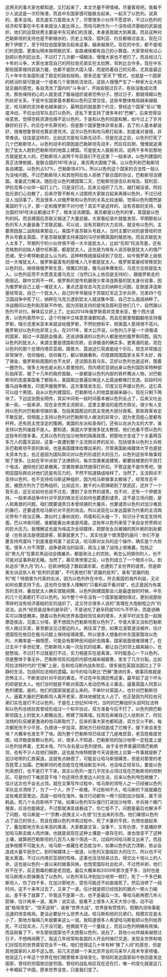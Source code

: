 这两天的事大家也都知道，又打起来了，本文尽量不带情绪，尽量客观吧。我看不少人说这是一次珍珠港，而且中东国家很可能联合起来，一起灭了以色列。说真的，基本没戏。首先是实力差距太大了，尽管很多小伙伴不愿意听，不过以色列的经济和军事在中东本来就没人能比得上。而哈马斯作为一个没有经济基础的武装组织，他们的运营经费主要是中东兄弟们的支援，本身差距就大到离谱。而且这种对巴勒斯坦的支持也是不断缩水的，历史上埃及、叙利亚、约旦都做过金主，现在只剩下伊朗了。至于阿拉伯国家联合起来这事，越来越渺茫。现在的中东，都不是咱们的民国，更类似明末南明抵抗军，各路诸侯都有自己的小算盘。大家曾经有过心劲把以色列赶出去，不过打了几次都一塌糊涂，慢慢大家也不想打了。而且经过几十年的斗争，大家也发现自己的阿拉伯兄弟实在太拉胯，背刺比合作多。现在中东那些国家维持武装力量，也都不是防大国入侵，而是防着自己的兄弟。尤其是最近几十年中东各国形成了稳定的政权结构，很多还是“家天下”模式，也就是一个国家的统治阶层可能是一个或者几个家族轮流坐庄。这些人慢慢产生了一种家大业大投鼠忌器的感觉，各自清洗了国内的“斗争派”，开始安稳过日子。有些没能成功清洗，那些保持初心的人就变成了极端组织或者恐怖分子。想过日子，那就得跟以色列处好关系，于是中东国家基本都和以色列正常交往，这些年整体格局越来越稳定，哈马斯的支持者也越来越少。最明显的就是那个约旦，曾经这个国家“反以”极度冲动，不仅出动军队去打以色列，还私下里支持了很多年的“巴解”。后来觉得没啥意思，觉得空耗资源也搞不定以色列，于是和以色列彻底和解，如今过上了岁月静好的日子。约旦在中东算穷的，但是那个国家整体非常友善，去了的人基本都说好，很难想象曾经也算武德充沛。这次以色列和哈马斯打起来，到底谁对谁错，非常难说。往往是这样的，比如这次是哈马斯先动手，但是在这之前，以色列打死了几个巴勒斯坦人。以色列动手的原因是巴勒斯坦先动手，然后往后捯，慢慢就追溯到了犹太人跑到巴勒斯坦的地盘上建国。可是犹太人振振有词，说两千多年前那地方就是犹太人的。巴勒斯坦人说两千年前我们不在这里？一般来讲，以色列建国的真正法律依据，是联合国的181号决议，美苏两大国做了保，让以色列和巴勒斯坦各自建国，以色列占57%，巴勒斯坦43%，所以以色列这个国家的合法性一般认为没啥问题。不过巴勒斯坦人和其他阿拉伯人拒绝了联合国的协议，巴勒斯坦没建国，准备武力解决。随后在以色列建国第二天，巴勒斯坦游击队和埃及、叙利亚、伊拉克等小伙伴一起打上门，只是没打过。后来又组织了几次，越打越没谱，阿拉伯兄弟们心劲散了，后来尽管不断有人试图把大家联合起来再揍以色列，不过已经没人当回事了。而且很多人对俄罗斯和以色列的关系比较迷糊，觉得以色列既然是美国的干儿子，那一定和俄罗斯不对付吧？其实不是这样的，没有苏联的支持，联合国的181号决议都通过不了，根本没法建国，美苏都是以色列的爹，英国是以色列的妈。而且建国后苏联又输送了大量武器，大家看纪录片就能发现，早期那些以色列军人大量装备了苏联武器。可以说，没有苏联的大力支持，就没有以色列。主要原因是二战刚结束那会儿，美国不是苏联头号敌人，当时主要针对的是曾经的世界头号霸主英国，于是苏联就要支持美国的马仔折腾英国的殖民地。而且苏联犹太人太多了，早期列宁的小伙伴恨不得一大半是犹太人，比如“先知”托洛茨基，还有克格勃的创始人捷尔任斯基，都是犹太人。这也是为啥有人说苏联是犹太人的借尸还魂，至少希特勒是这么认为的。这种种族链接延续到了现在，如今俄罗斯上层依旧一大堆犹太人，俄罗斯最富有的那堆人几乎都是犹太人，俄罗斯富豪经常移民到以色列后，继续做俄罗斯生意。很魔幻的是，俄乌战争爆发后，乌克兰总统是犹太人，以色列反而不大愿意支援乌克兰（当然口头上依旧是支持的），跟俄罗斯走的倒很近。跟中文网不一样，俄罗斯的宣传机器很少拿泽连斯基的犹太身份说事，因为俄罗斯自己上层一堆犹太人，重点还是攻击乌克兰的纳粹化问题。反倒是泽连斯基经常说，自己一个犹太人，自己的爷爷服役于苏联红军近卫步兵师，兄弟四个在卫国战争中死了仨，纳粹在乌克兰逮到犹太人就送集中营，自己怎么就成纳粹了。冷战期间以色列和苏联不咋地，因为苏联支持的是埃及叙利亚他们几个，自然跟以色列不对付。解体后又好上了。比如2014年俄罗斯吞并克里米亚，整个西方谴责，以色列竟然中立，这个时候中立啥意思谁都知道。而且在那里暗戳戳地支持俄罗斯，暗示克里米亚本来就该给俄罗斯，不然别想和平，把美国人惹得很不高兴。俄罗斯对以色列也非常上头，在2011年，普大公开说，以色列几乎是一个讲俄语的国家，超过一半国民会俄语，还说讲俄语的以色列人都是他的俄罗斯同胞。因为以色列的犹太人，来源主要是德国和东欧，会讲俄语的确实多。更离谱的是，现在以色列的那个总理内塔尼亚胡，跟普大、莫迪这仨简直能组个乐队，观念非常接近非常保守，信仰强权，信仰暴力，都以铁腕著称。印度跟周围国家关系不太好，吞了锡金，俄罗斯和周围的也不太好，还试图去吞乌东。正好以色列也是这样，围着一圈世仇，很多土地也是从别人那里抢的。而内塔尼亚胡出身以色列国防军特种部队指挥官，做了十几年的政府首脑，一直都是以色列内部的铁杆鹰派人物，对巴勒斯坦的态度美国看了都摇头，美国那边普遍反映这人比莫迪都难打交道。前段时间俄乌战争爆发，印度声援俄罗斯，这次事情发生后，印度又在声援以色列，这仨真可以组个男团。自从以色列建国后，巴勒斯坦人的地盘是越来越小，现在只剩下两块了。下边这张图全网传，其实中间有一段时间基本被以色列全占了，后来又吐出来一些。一般来讲，现在全世界主流舆论，这里主要说的是西方舆论，很少有人支持以色列对巴勒斯坦做的事，包括美国那边的民主党绝大部分政客。那些政客肯定不敢反犹，但明面上支持以色列对巴勒斯坦人做法的非常少，因为老百姓心里都有杆秤。还有民主党坚定的簇拥，美国的左派和圣母们，还有以左派为主的大学，谁支持以色列谁就不是人。要知道，美国大学里很多犹太教授，他们也看不惯以色列这些年的很多事。尤其以色列在加沙地带的隔离政策，把那地方变成了个关着两百多万人的露天监狱，这事一直遭到整个主流舆论界的反对，包括很多以色列士兵枪杀巴勒斯坦平民的新闻，也是美国媒体给爆出来的，尽管美国新闻媒体大亨也是犹太资本为主。也正是因为国际舆论对以色列形成巨大的压力，以色列这些年做事规矩了很多。比如在军中派驻了法律顾问，每次空袭某座建筑，都要给楼里的平民打个电话，通知他们赶紧撤离，空袭效果自然就得打折扣。不管这是不是作秀吧，很明显国际舆论对他们还是有压力的，不然不知道搞成啥样了。当然了，主流舆论不支持以色列，也不支持哈马斯这种组织，因为哈马斯做事太极端了，经常攻击平民，被西方列为了恐怖组织。比如这次，数千的火箭弹砸到了居民区，还炸了一个音乐会，这无论如何也说不过去，遭到了全世界的谴责。也不对，还有一个伊朗支持。一般来讲战争中针对平民的做法无论如何也要遭到谴责，这不是立场问题，是人和禽兽的问题。咱们既要谴责日本曾经搞的大屠杀，也要谴责以色列对加沙难民的暴行，还要谴责哈马斯针对平民的攻击。所以说现在以发达国家为代表的主流舆论界有个政治正确，类似村上春树说的，鸡蛋和石头碰一下，知识分子肯定支持鸡蛋。巴以冲突问题，谁都能看出来谁是鸡蛋。这些年以色列承受了来自全世界舆论的巨大压力。我理解这也是为啥这次全球媒体，把那张女兵被捕的照片刷的到处都是（也有说法是德国游客，那事就更大了）。其实也是个很清楚的逼问：你们不是要支持鸡蛋吗？到底谁是鸡蛋？说实话，哈马斯对女兵的这个操作，确实是个大败笔。很多人分不清楚，战争是政治的延续，政治上输了战场上很难赢。包括之前“黑九月”在慕尼黑运动会搞屠杀，都是政治上的完败。再怎么同情你的人，也不可能对这事熟视无睹。当然了，慕尼黑惨案之后，以色列成立了一个暗杀小队，到处追杀“黑九月”的人，在欧洲制造了数起谋杀案，也遭到了全世界的谴责。但是欧美左派这些人有“批判的武器”，不代表他们有“武器的批判”。谁有“武器的批判”呢？特朗普为代表的右派，因为以色列杵在中东，符合美国的海外利益，无论如何也要支持下去。这也符合很多人理解的“只看利益不看对错”。也正是因为有美苏的支持，叠加犹太人确实很能闹腾，以色列刚建国那会儿是最虚弱的时候，中东的几个兄弟都打不过以色列。如今整个中东没有一个国家能硬刚得过，更别说那些零碎的没有经济基础的反抗组织了。这又符合很多人说的“真理在大炮射程之内”的说法。此外“经贸是战争的避孕药”，不是说吃了避孕药就100%不怀孕，而是说确实可以降低概率。随着以色列和世界各国经贸往来的增多，大家平时谈生意一起按摩逛夜店，见面三分情，更不想因为巴勒斯坦惹以色列了。毕竟大家又没和巴勒斯坦人做过买卖，甚至都没见过那边的人。再往深了想，如果北溪管道没被炸，估计德国现在依旧在俄乌问题上保持绥靖政策。所以很多人想象的中东国家围攻以色列，大概率是一厢情愿，可能会有那种民间组织去搞事，国家层面很难很难了。在过去半个多世纪里，巴勒斯坦人每一次反抗的结果，都让自己的领土越来越小，也挺憋屈。不过打不过就是打不过，实力相差实在是离谱，平时能恶心一下以色列，但是整体于事无补。巴勒斯坦反抗组织内部也越来越疲惫，发生了几次分裂。比如阿拉法特时代的“巴解”上层，在和哈马斯内战失败后，很多就在英国法国过上了平静的生活，包括阿拉法特的遗孀。如今的哈马斯比“巴解”激进的多，做事风格就是恐怖主义，不断发动针对平民的袭击。不过在中东搞恐怖这事，最早起了这个坏头的却是犹太人。他们当时就是不断对英国人发动恐怖主义袭击，逼着英国人同意以色列建国，是的，他们的国家就是这么来的。不单针对英国人，也针对巴勒斯坦人，逼着大量的巴勒斯坦人离开老家，那块地被犹太人占了。也正是因为阿拉伯兄弟们实在是打不过以色列，于是在上世纪90年代，当时的巴解组织头目阿拉法特和以色列总统拉宾曾经形成过一个和平协议，双方准备今后不打了，以色列把巴勒斯坦国土上的犹太人都撤出去，修建了隔离墙。拉宾后来被自己人给刺杀了，阿拉法特的队伍被更激进的哈马斯取代了。后来的事大家也都知道，双方交火不断，每次都死伤不少平民，仇恨进一步加深，那地方已经彻底成了烂摊子。接下来会发生啥？大概率也发生不了啥。因为整个巴勒斯坦已经成了几座难民营，老百姓极度贫困，经济极度依赖以色列。对，很多人不知道，巴勒斯坦的加沙地带一定程度上是以色列给养着，尤其水电，70%左右是以色列提供。由于全世界普遍同情巴勒斯坦，也有不少人给他们捐款，这也是为啥特朗普今天说是他上台第一件事就是断了加沙地带的汇款渠道。这就有点缺德了，可能会让哈马斯很痛苦，但是对那里的老百姓雪上加霜。巴勒斯坦的老百姓住在残垣断瓦中间，也没啥正经军队。要是以色列真想打，也不是打不下来，其实以色列一度几乎完全占领过现在巴勒斯坦的控制区。可是你打下难民营干啥？你还得负责里边人的生活，后来以色列甩包袱撤了，估计这次也不会去占领。就在文章写作过程中，哈马斯的领导人之一已经被以色列军队定点清除了，为了一个人，炸了一栋楼。不过影响不大，哈马斯的下层就藏在这些难民营里边，高层一般待在海外，每次行动都有一两个回到加沙指挥，属于消耗品，死几个头目影响不了啥。如果以色列军队强行打进加沙地带，步兵挨个踢门搜查，应该也能搞定，不过那就演变成巷战了，伤亡低不了。问题是最后也解决不了问题，哈马斯是一个“宗教+民族主义+仇恨”衍生出来的东西。他们痛恨以色列占了自己的领土，而且在跟以色列冲突过程中，死了大量的平民，仇恨也就起来了，叠加那地方失业率高的离谱，大家都是文盲，没事干，又有仇恨，于是踊跃参加哈马斯去做人肉炸弹。也就是说现在这种土壤是一直存在的，谁也改变不了这种土壤，就算把巴勒斯坦的几百万人挨个筛选一次，过段时间哈马斯又出来了。而且战争规模不可能太大，哈马斯一直藏在老百姓当中，如果以色列武力清剿，势必会造成大量平民伤亡。到时候媒体上一报道，以色列又面临巨大的压力，所以也不可能太离谱。不过以内塔尼亚胡的性格，这事也没法轻易过去，得交出十倍以上的人命，这也是以色列一直以来的做事风格，也饱受国际社会批评，不过然并卵，他们并不在乎，反正倒霉的都是老百姓。最后大概率和2009年那次差不多，当时也是哈马斯用火箭弹袭击了以色列，以色列军队冲到加沙地带一顿打，死了一千多巴勒斯坦人，伤了四千多，在加沙那地方，受伤可能还不如直接死了。然后消停了一段时间，这不十来年过去了，又来了一波。估计就是把已经找到的据点一顿火力输出，差不多了就算了，毕竟这不是第一次，也不是最后一次。等哈马斯再攒几年火箭弹，估计再来一波。尾声：说实话，挺看不上很多人天天大惊小怪，动不动就“格局改变”，“惊天逆转”，或者“世界大战”，世界是有惯性的，短期内没啥事能迅速的改变格局。更没必要扯什么世界大战，哈马斯和他的兄弟们，规模实在是太小了，那地方每隔几年就要来这么一波。我知道很多人希望哈马斯能把以色列给弄死，不过现实点，几乎没可能，他俩就不在一个量级上，而且以色列明确有核弹。而且刚看了下，中东那些国家也不太想惹以色列，说白了，其他小伙伴越来越想过日子，不想再闹腾了。我这几年经常和各国的人开会时候打交道，发现全世界和咱们对现在的世界感官完全不一样。咱们觉得这几十年有种“换了人间”的感觉，但是其他国家的人却不这么想。前几天还跟一个来北京开会的马来华人技术专家唠嗑，他说这几十年这个世界在他们眼里根本没啥变化，曾经的发达国家如今依旧是发达国家，曾经的穷国依旧是穷国，曾经的战乱地区现在还在打，唯一的变化就是这几十年崛起了中国。原来世界没变，只是我们变了。